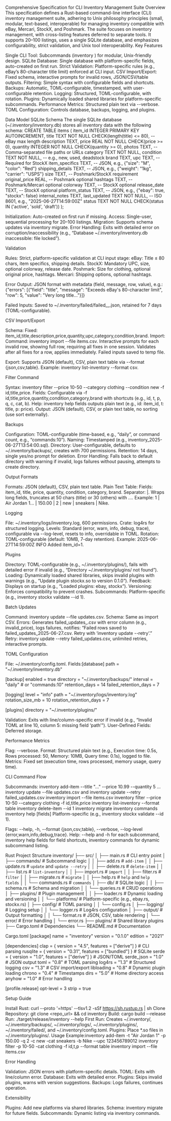 Comprehensive Specification for CLI Inventory Management Suite
Overview
This specification defines a Rust-based command-line interface (CLI) inventory management suite, adhering to Unix philosophy principles (small, modular, text-based, interoperable) for managing inventory compatible with eBay, Mercari, StockX, and Poshmark. The suite focuses on inventory management, with cross-listing features deferred to separate tools. It supports 20–100 listings, uses a single SQLite database, and emphasizes configurability, strict validation, and Unix tool interoperability.
Key Features

Single CLI Tool: Subcommands (inventory <subcommand>) for modular, Unix-friendly design.
SQLite Database: Single database with platform-specific fields, auto-created on first run.
Strict Validation: Platform-specific rules (e.g., eBay’s 80-character title limit) enforced at CLI input.
CSV Import/Export: Fixed schema, interactive prompts for invalid rows, JSON/CSV/table outputs.
Filtering: Simple syntax with configurable fields and shortcuts.
Backups: Automatic, TOML-configurable, timestamped, with user-configurable retention.
Logging: Structured, TOML-configurable, with rotation.
Plugins: Dynamically loaded shared libraries for platform-specific subcommands.
Performance Metrics: Structured plain text via --verbose.
TOML Configuration: Controls database, backups, logging, and plugins.

Data Model
SQLite Schema
The single SQLite database (~/.inventory/inventory.db) stores all inventory data with the following schema:
CREATE TABLE items (
    item_id INTEGER PRIMARY KEY AUTOINCREMENT,
    title TEXT NOT NULL CHECK(length(title) <= 80), -- eBay max length
    description TEXT,
    price REAL NOT NULL CHECK(price >= 0),
    quantity INTEGER NOT NULL CHECK(quantity >= 0),
    photos TEXT, -- Comma-separated file paths or URLs
    category TEXT NOT NULL,
    condition TEXT NOT NULL, -- e.g., new, used, deadstock
    brand TEXT,
    upc TEXT, -- Required for StockX
    item_specifics TEXT, -- JSON, e.g., {"size": "M", "color": "Red"}
    shipping_details TEXT, -- JSON, e.g., {"weight": "1kg", "carrier": "USPS"}
    size TEXT, -- Poshmark/StockX requirement
    original_price REAL, -- Poshmark optional
    hashtags TEXT, -- Poshmark/Mercari optional
    colorway TEXT, -- StockX optional
    release_date TEXT, -- StockX optional
    platform_status TEXT, -- JSON, e.g., {"ebay": true, "stockx": false}
    internal_notes TEXT,
    last_updated TEXT NOT NULL, -- ISO 8601, e.g., "2025-06-27T14:59:00Z"
    status TEXT NOT NULL CHECK(status IN ('active', 'sold', 'draft'))
);


Initialization: Auto-created on first run if missing.
Access: Single-user, sequential processing for 20–100 listings.
Migration: Supports schema updates via inventory migrate.
Error Handling: Exits with detailed error on corruption/inaccessibility (e.g., “Database ~/.inventory/inventory.db inaccessible: file locked”).

Validation

Rules: Strict, platform-specific validation at CLI input stage:
eBay: Title ≤ 80 chars, item specifics, shipping details.
StockX: Mandatory UPC, size, optional colorway, release date.
Poshmark: Size for clothing, optional original price, hashtags.
Mercari: Shipping options, optional hashtags.


Error Output: JSON format with metadata (field, message, row, value), e.g.:{"errors": [{"field": "title", "message": "Exceeds eBay's 80-character limit", "row": 5, "value": "Very long title..."}]}


Failed Inputs: Saved to ~/.inventory/failed/failed_<command>_<timestamp>.json, retained for 7 days (TOML-configurable).

CSV Import/Export

Schema: Fixed: item_id,title,description,price,quantity,upc,category,condition,brand.
Import:
Command: inventory import --file items.csv.
Interactive prompts for each invalid row, showing full row, requiring all fixes in one session.
Validates after all fixes for a row, applies immediately.
Failed inputs saved to temp file.


Export:
Supports JSON (default), CSV, plain text table via --format {json,csv,table}.
Example: inventory list-inventory --format csv.



Filter Command

Syntax: inventory filter --price 10-50 --category clothing --condition new -f id,title,price.
Fields: Configurable via -f id,title,price,quantity,condition,category,brand with shortcuts (e.g., id, t, p, q, c, cat, b).
Help: inventory help fields outputs plain text (e.g., id: item_id, t: title, p: price).
Output: JSON (default), CSV, or plain text table, no sorting (use sort externally).

Backups

Configuration: TOML-configurable (time-based, e.g., “daily”, or command count, e.g., “commands:10”).
Naming: Timestamped (e.g., inventory_2025-06-27T13:54:00.sql).
Directory: User-configurable, defaults to ~/.inventory/backups/, creates with 700 permissions.
Retention: 14 days, single yes/no prompt for deletion.
Error Handling: Falls back to default directory with warning if invalid, logs failures without pausing, attempts to create directory.

Output Formats

Formats: JSON (default), CSV, plain text table.
Plain Text Table:
Fields: item_id, title, price, quantity, condition, category, brand.
Separator: |.
Wraps long fields, truncates at 50 chars (title) or 30 (others) with ....
Example: 1 | Air Jordan 1... | 150.00 | 2 | new | sneakers | Nike.



Logging

File: ~/.inventory/logs/inventory.log, 600 permissions.
Crate: log4rs for structured logging.
Levels: Standard (error, warn, info, debug, trace), configurable via --log-level, resets to info, overridable in TOML.
Rotation: TOML-configurable (default: 10MB, 7-day retention).
Example: 2025-06-27T14:59:00Z INFO Added item_id=1.

Plugins

Directory: TOML-configurable (e.g., ~/.inventory/plugins/), fails with detailed error if invalid (e.g., “Directory ~/.inventory/plugins/ not found”).
Loading: Dynamically loaded shared libraries, skips invalid plugins with warnings (e.g., “Update plugin stockx.so to version 0.1.0”).
Feedback: Displays on startup (e.g., “Loaded plugins: ebay, stockx”).
Versioning: Enforces compatibility to prevent crashes.
Subcommands: Platform-specific (e.g., inventory stockx validate --id 1).

Batch Updates

Command: inventory update --file updates.csv.
Schema: Same as import CSV.
Errors: Generates failed_updates_<timestamp>.csv with error column (e.g., invalid_price), logs failures, notifies: “Failed rows saved to failed_updates_2025-06-27.csv. Retry with ‘inventory update --retry’.”
Retry: inventory update --retry failed_updates.csv, unlimited retries, interactive prompts.

TOML Configuration

File: ~/.inventory/config.toml.
Fields:[database]
path = "~/.inventory/inventory.db"

[backup]
enabled = true
directory = "~/.inventory/backups/"
interval = "daily" # or "commands:10"
retention_days = 14
failed_retention_days = 7

[logging]
level = "info"
path = "~/.inventory/logs/inventory.log"
rotation_size_mb = 10
rotation_retention_days = 7

[plugins]
directory = "~/.inventory/plugins/"


Validation: Exits with line/column-specific error if invalid (e.g., “Invalid TOML at line 10, column 5: missing field ‘path’”).
User-Defined Fields: Deferred storage.

Performance Metrics

Flag: --verbose.
Format: Structured plain text (e.g., Execution time: 0.5s, Rows processed: 50, Memory: 10MB, Query time: 0.1s), logged to file.
Metrics: Fixed set (execution time, rows processed, memory usage, query time).

CLI Command Flow

Subcommands:
inventory add-item --title "..." --price 10.99 --quantity 5 ...
inventory update --file updates.csv and inventory update --retry failed_updates.csv
inventory import --file items.csv
inventory filter --price 10-50 --category clothing -f id,title,price
inventory list-inventory --format table
inventory delete-item --id 1
inventory migrate
inventory commands
inventory help [fields]
Platform-specific (e.g., inventory stockx validate --id 1).


Flags: --help, -h, --format {json,csv,table}, --verbose, --log-level {error,warn,info,debug,trace}.
Help: --help and -h for each subcommand, inventory help fields for field shortcuts, inventory commands for dynamic subcommand listing.

Rust Project Structure
inventory/
├── src/
│   ├── main.rs                 # CLI entry point
│   ├── commands/              # Subcommand logic
│   │   ├── add.rs             # `add-item`
│   │   ├── update.rs          # `update` and `update --retry`
│   │   ├── delete.rs          # `delete-item`
│   │   ├── list.rs            # `list-inventory`
│   │   ├── import.rs          # `import`
│   │   ├── filter.rs          # `filter`
│   │   ├── migrate.rs         # `migrate`
│   │   ├── help.rs            # `help` and `help fields`
│   │   └── commands.rs        # `commands`
│   ├── db/                    # SQLite logic
│   │   ├── schema.rs          # Schema and migration
│   │   └── queries.rs         # CRUD operations
│   ├── plugins/               # Plugin management
│   │   ├── loader.rs          # Dynamic loading and versioning
│   │   └── platforms/         # Platform-specific (e.g., ebay.rs, stockx.rs)
│   ├── config/                # TOML parsing
│   │   └── config.rs
│   ├── logging/               # Logging setup
│   │   └── logger.rs          # Log4rs configuration
│   ├── output/                # Output formatting
│   │   └── format.rs          # JSON, CSV, table rendering
│   └── error/                 # Error handling
│       └── error.rs
├── plugins/                   # Shared library plugins
├── Cargo.toml                 # Dependencies
└── README.md                  # Documentation

Cargo.toml
[package]
name = "inventory"
version = "0.1.0"
edition = "2021"

[dependencies]
clap = { version = "4.5", features = ["derive"] } # CLI parsing
rusqlite = { version = "0.31", features = ["bundled"] } # SQLite
serde = { version = "1.0", features = ["derive"] } # JSON/TOML
serde_json = "1.0" # JSON output
toml = "0.8" # TOML parsing
log4rs = "1.3" # Structured logging
csv = "1.3" # CSV import/export
libloading = "0.8" # Dynamic plugin loading
chrono = "0.4" # Timestamps
dirs = "5.0" # Home directory access
anyhow = "1.0" # Error handling

[profile.release]
opt-level = 3
strip = true

Setup Guide

Install Rust: curl --proto '=https' --tlsv1.2 -sSf https://sh.rustup.rs | sh
Clone Repository: git clone <repo_url> && cd inventory
Build: cargo build --release
Run: ./target/release/inventory --help
First Run: Creates ~/.inventory/, ~/.inventory/backups/, ~/.inventory/logs/, ~/.inventory/plugins/, ~/.inventory/failed/, and ~/.inventory/config.toml.
Plugins: Place *.so files in ~/.inventory/plugins/.
Usage Example:inventory add-item -t "Air Jordan 1" -p 150.00 -q 2 -c new -cat sneakers -b Nike --upc 123456789012
inventory filter -p 10-50 -cat clothing -f id,t,p --format table
inventory import --file items.csv



Error Handling

Validation: JSON errors with platform-specific details.
TOML: Exits with line/column error.
Database: Exits with detailed error.
Plugins: Skips invalid plugins, warns with version suggestions.
Backups: Logs failures, continues operation.

Extensibility

Plugins: Add new platforms via shared libraries.
Schema: inventory migrate for future fields.
Subcommands: Dynamic listing via inventory commands.
